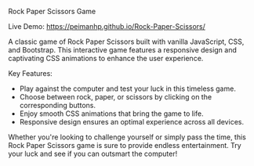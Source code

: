 Rock Paper Scissors Game

Live Demo: https://peimanhp.github.io/Rock-Paper-Scissors/

A classic game of Rock Paper Scissors built with vanilla JavaScript, CSS, and Bootstrap. This interactive game features a responsive design and captivating CSS animations to enhance the user experience.

Key Features:
- Play against the computer and test your luck in this timeless game.
- Choose between rock, paper, or scissors by clicking on the corresponding buttons.
- Enjoy smooth CSS animations that bring the game to life.
- Responsive design ensures an optimal experience across all devices.

Whether you're looking to challenge yourself or simply pass the time, this Rock Paper Scissors game is sure to provide endless entertainment. Try your luck and see if you can outsmart the computer!

